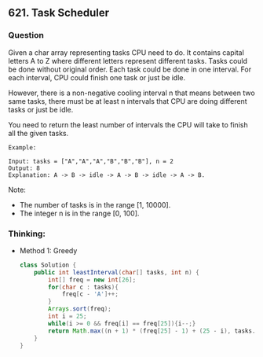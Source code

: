## 621. Task Scheduler

### Question
Given a char array representing tasks CPU need to do. It contains capital letters A to Z where different letters represent different tasks. Tasks could be done without original order. Each task could be done in one interval. For each interval, CPU could finish one task or just be idle.

However, there is a non-negative cooling interval n that means between two same tasks, there must be at least n intervals that CPU are doing different tasks or just be idle.

You need to return the least number of intervals the CPU will take to finish all the given tasks.

```
Example:

Input: tasks = ["A","A","A","B","B","B"], n = 2
Output: 8
Explanation: A -> B -> idle -> A -> B -> idle -> A -> B.
```
 
Note:
* The number of tasks is in the range [1, 10000].
* The integer n is in the range [0, 100].

### Thinking:
* Method 1: Greedy
    ```Java
    class Solution {
        public int leastInterval(char[] tasks, int n) {
            int[] freq = new int[26];
            for(char c : tasks){
                freq[c - 'A']++;
            }
            Arrays.sort(freq);
            int i = 25;
            while(i >= 0 && freq[i] == freq[25]){i--;}
            return Math.max((n + 1) * (freq[25] - 1) + (25 - i), tasks.length);
        }
    }
    ```